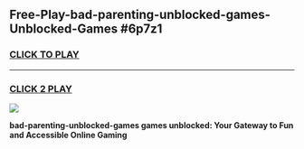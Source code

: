 
## Free-Play-bad-parenting-unblocked-games-Unblocked-Games #6p7z1
<h3>
<a href="https://news.freeplayer.one?title=bad-parenting-unblocked-games&ref=8M">CLICK TO PLAY</a></h3>
<hr>

<h3>
<a href="https://news.freeplayer.one?title=bad-parenting-unblocked-games&ref=8M">CLICK 2 PLAY</a>
  
</h3>

<a href="https://news.freeplayer.one?title=bad-parenting-unblocked-games&ref=8M"><img src="https://clearcache.store/games.png"></a>


**bad-parenting-unblocked-games games unblocked: Your Gateway to Fun and Accessible Online Gaming**
